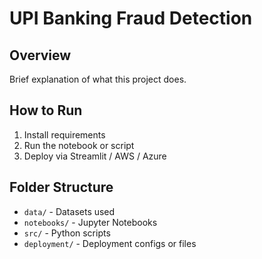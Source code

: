 # UPI Banking Fraud Detection

## Overview

Brief explanation of what this project does.

## How to Run

1. Install requirements
2. Run the notebook or script
3. Deploy via Streamlit / AWS / Azure

## Folder Structure

- `data/` - Datasets used
- `notebooks/` - Jupyter Notebooks
- `src/` - Python scripts
- `deployment/` - Deployment configs or files